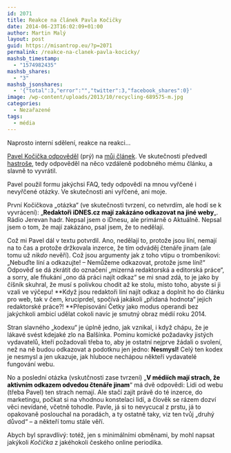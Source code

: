 ```yaml
---
id: 2071
title: Reakce na článek Pavla Kočičky
date: 2014-06-23T16:02:09+01:00
author: Martin Malý
layout: post
guid: https://misantrop.eu/?p=2071
permalink: /reakce-na-clanek-pavla-kocicky/
mashsb_timestamp:
  - "1574982435"
mashsb_shares:
  - "3"
mashsb_jsonshares:
  - '{"total":3,"error":"","twitter":3,"facebook_shares":0}'
image: /wp-content/uploads/2013/10/recycling-689575-m.jpg
categories:
  - Nezařazené
tags:
  - média
---
```

Naprosto interní sdělení, reakce na reakci&#8230;

<!--more-->

[Pavel Kočička odpověděl](https://kocicka.blog.idnes.cz/c/414836/Online-media-nezakazuji-odkazovat.html) (prý) na [můj článek](https://misantrop.eu/online-media-a-odkazy-kapitola-68/ "Online média a odkazy, kapitola 68"). Ve skutečnosti předvedl [hastroše](https://misantrop.eu/trvale-udrzitelna-krava/#hastros), tedy odpověděl na něco vzdáleně podobného mému článku, a slavně to vyvrátil.

Pavel použil formu jakýchsi FAQ, tedy odpovědí na mnou vyřčené i nevyřčené otázky. Ve skutečnosti ani vyřčené, ani moje.

První Kočičkova &#8222;otázka&#8220; (ve skutečnosti tvrzení, co netvrdím, ale hodí se k vyvrácení): &#8222;<strong style="color: #000000;">Redaktoři iDNES.cz mají zakázáno odkazovat na jiné weby</strong>&#8222;. Rádio Jerevan hadr. Nepsal jsem o iDnesu, ale primárně o Aktuálně. Nepsal jsem o tom, že mají zakázáno, psal jsem, že to nedělají.

Což mi Pavel dál v textu potvrdil. Ano, nedělají to, protože jsou líní, nemají na to čas a protože držkovala inzerce, že tím odváděj čtenáře jinam (ale tomu už _nikdo_ nevěří). Což jsou argumenty jak z toho vtipu o trombenikovi: &#8222;Nebuďte líní a odkazujte! &#8211; Nemůžeme odkazovat, protože jsme líní!&#8220; Odpověď se dá zkrátit do označení &#8222;mizerná redaktorská a editorská práce&#8220;, a sorry, ale fňukání &#8222;ono dá práci najít odkaz&#8220; se mi snad zdá, to je jako by číšník skuhral, že musí s polívkou chodit až ke stolu, místo toho, abyste si ji vzali ve výčepu! **Když jsou redaktoři líní najít odkaz a doplnit ho do článku pro web, tak v čem, kruciprdel, spočívá jakákoli &#8222;přidaná hodnota&#8220; jejich redaktorské práce?! **Přepisování Četky jako modus operandi bez jakýchkoli ambicí udělat cokoli navíc je smutný obraz médií roku 2014.

Stran slavného &#8222;kodexu&#8220; je úplně jedno, jak vznikal, i když chápu, že je lákavé svést kdejaké zlo na Balšínka. Pominu komické požadavky jistých vydavatelů, kteří požadovali třeba to, aby je ostatní nejprve žádali o svolení, než na ně budou odkazovat a podotknu jen jedno: **Nesmysl!** Celý ten kodex je nesmysl a jen ukazuje, jak hluboce nechápou někteří vydavatelé fungování webu.

No a poslední otázka (vskutčnosti zase tvrzení) &#8222;<strong style="color: #000000;">V médiích mají strach, že aktivním odkazem odvedou čtenáře jinam</strong>&#8220; má dvě odpovědi: Lidi od webu (třeba Pavel) ten strach nemají. Ale stačí zajít právě do té inzerce, do marketingu, počkat si na vhodnou konstelaci lidí, a člověk se rázem dozví věci nevídané, včetně tohodle. Pavle, já si to nevycucal z prstu, já to opakovaně poslouchal na poradách, a ty ostatně taky, viz ten tvůj &#8222;druhý důvod&#8220; &#8211; a někteří tomu stále věří.

Abych byl spravdlivý: totéž, jen s minimálními obměnami, by mohl napsat jakýkoli _Kočička_ z jakéhokoli českého online periodika.